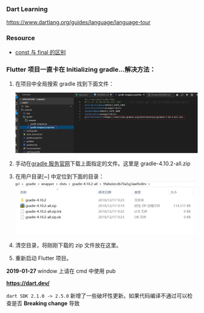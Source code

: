 ### Dart Learning

https://www.dartlang.org/guides/language/language-tour

### Resource

- [const 与 final 的区别](http://han.guokai.blog.163.com/blog/static/136718271201321911119331/)

### Flutter 项目一直卡在 Initializing gradle...解决方法：

1. 在项目中全局搜索 gradle 找到下面文件：

   ![gradlew](./assets/gradlew.png)

2. 手动在[gradle 服务官网](http://services.gradle.org/distributions/)下载上面指定的文件。这里是 gradle-4.10.2-all.zip

3. 在用户目录[~] 中定位到下面的目录：
   ![gr](./assets/gr.png)

4. 清空目录，将刚刚下载的 zip 文件放在这里。

5. 重新启动 Flutter 项目。

**2019-01-27**
window 上请在 cmd 中使用 pub

**https://dart.dev/**

`dart SDK 2.1.0 -> 2.5.0` 新增了一些破坏性更新。如果代码编译不通过可以检查是否 **Breaking change** 导致
